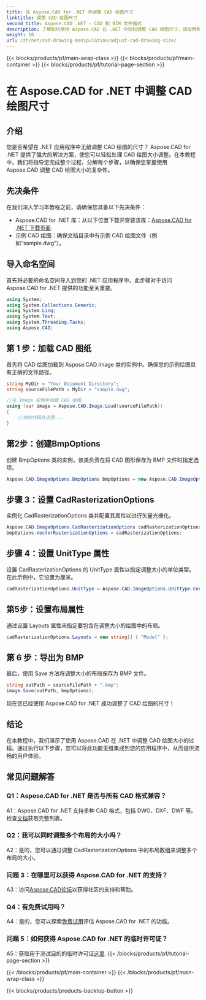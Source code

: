 ```yaml
---
title: 在 Aspose.CAD for .NET 中调整 CAD 绘图尺寸
linktitle: 调整 CAD 绘图尺寸
second_title: Aspose.CAD .NET - CAD 和 BIM 文件格式
description: 了解如何使用 Aspose.CAD 在 .NET 中轻松调整 CAD 绘图尺寸。请按照我们的分步指南进行无缝调整大小。
weight: 10
url: /zh/net/cad-drawing-manipulation/adjust-cad-drawing-size/
---
```


{{< blocks/products/pf/main-wrap-class >}}
{{< blocks/products/pf/main-container >}}
{{< blocks/products/pf/tutorial-page-section >}}

# 在 Aspose.CAD for .NET 中调整 CAD 绘图尺寸

## 介绍

您是否希望在 .NET 应用程序中无缝调整 CAD 绘图的尺寸？ Aspose.CAD for .NET 提供了强大的解决方案，使您可以轻松处理 CAD 绘图大小调整。在本教程中，我们将指导您完成整个过程，分解每个步骤，以确保您掌握使用 Aspose.CAD 调整 CAD 绘图大小的复杂性。

## 先决条件

在我们深入学习本教程之前，请确保您具备以下先决条件：

- Aspose.CAD for .NET 库：从以下位置下载并安装该库：[Aspose.CAD for .NET 下载页面](https://releases.aspose.com/cad/net/).
- 示例 CAD 绘图：确保文档目录中有示例 CAD 绘图文件（例如“sample.dwg”）。

## 导入命名空间

首先将必要的命名空间导入到您的 .NET 应用程序中。此步骤对于访问 Aspose.CAD for .NET 提供的功能至关重要。

```csharp
using System;
using System.Collections.Generic;
using System.Linq;
using System.Text;
using System.Threading.Tasks;
using Aspose.CAD;
```

## 第 1 步：加载 CAD 图纸

首先将 CAD 绘图加载到 Aspose.CAD.Image 类的实例中。确保您的示例绘图具有正确的文件路径。

```csharp
string MyDir = "Your Document Directory";
string sourceFilePath = MyDir + "sample.dwg";

//在 Image 实例中加载 CAD 绘图
using (var image = Aspose.CAD.Image.Load(sourceFilePath))
{
    //你的代码在这里...
}
```

## 第2步：创建BmpOptions

创建 BmpOptions 类的实例，该类负责在将 CAD 图形保存为 BMP 文件时指定选项。

```csharp
Aspose.CAD.ImageOptions.BmpOptions bmpOptions = new Aspose.CAD.ImageOptions.BmpOptions();
```

## 步骤 3：设置 CadRasterizationOptions

实例化 CadRasterizationOptions 类并配置其属性以进行矢量光栅化。

```csharp
Aspose.CAD.ImageOptions.CadRasterizationOptions cadRasterizationOptions = new Aspose.CAD.ImageOptions.CadRasterizationOptions();
bmpOptions.VectorRasterizationOptions = cadRasterizationOptions;
```

## 步骤 4：设置 UnitType 属性

设置 CadRasterizationOptions 的 UnitType 属性以指定调整大小的单位类型。在此示例中，它设置为厘米。

```csharp
cadRasterizationOptions.UnitType = Aspose.CAD.ImageOptions.UnitType.Centimeter;
```

## 第5步：设置布局属性

通过设置 Layouts 属性来指定要包含在调整大小的绘图中的布局。

```csharp
cadRasterizationOptions.Layouts = new string[] { "Model" };
```

## 第 6 步：导出为 BMP

最后，使用 Save 方法将调整大小的布局保存为 BMP 文件。

```csharp
string outPath = sourceFilePath + ".bmp";
image.Save(outPath, bmpOptions);
```

现在您已经使用 Aspose.CAD for .NET 成功调整了 CAD 绘图的尺寸！

## 结论

在本教程中，我们演示了使用 Aspose.CAD 在 .NET 中调整 CAD 绘图大小的过程。通过执行以下步骤，您可以将此功能无缝集成到您的应用程序中，从而提供流畅的用户体验。

## 常见问题解答

### Q1：Aspose.CAD for .NET 是否与所有 CAD 格式兼容？

 A1：Aspose.CAD for .NET 支持多种 CAD 格式，包括 DWG、DXF、DWF 等。检查[文档](https://reference.aspose.com/cad/net/)获取完整列表。

### Q2：我可以同时调整多个布局的大小吗？

A2：是的，您可以通过调整 CadRasterizationOptions 中的布局数组来调整多个布局的大小。

### 问题 3：在哪里可以获得 Aspose.CAD for .NET 的支持？

 A3：访问[Aspose.CAD论坛](https://forum.aspose.com/c/cad/19)以获得社区的支持和帮助。

### Q4：有免费试用吗？

 A4：是的，您可以探索[免费试用](https://releases.aspose.com/)评估 Aspose.CAD for .NET 的功能。

### 问题 5：如何获得 Aspose.CAD for .NET 的临时许可证？

 A5：获取用于测试目的的临时许可证[这里](https://purchase.aspose.com/temporary-license/).
{{< /blocks/products/pf/tutorial-page-section >}}

{{< /blocks/products/pf/main-container >}}
{{< /blocks/products/pf/main-wrap-class >}}

{{< blocks/products/products-backtop-button >}}
